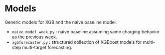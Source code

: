 Models
===

Generic models for XGB and the naive baseline model. 

- `naive_model_week.py` : naive baseline assuming same charging behavior as the previous week. 
- `xgbforecaster.py` : structured collection of XGBoost models for multi-step multi-target forecasting. 
